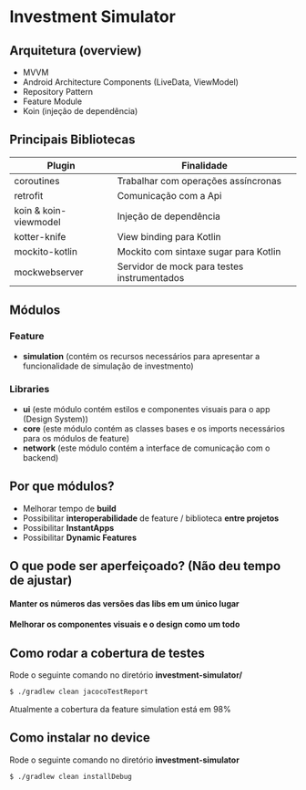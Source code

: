 Investment Simulator
=================

## Arquitetura (overview)

- MVVM
- Android Architecture Components (LiveData, ViewModel)
- Repository Pattern
- Feature Module
- Koin (injeção de dependência)

## Principais Bibliotecas

| Plugin | Finalidade |
| ------ | ------ |
| coroutines | Trabalhar com operações assíncronas  |
| retrofit | Comunicação com a Api |
| koin & koin-viewmodel| Injeção de dependência |
| kotter-knife | View binding para Kotlin |
| mockito-kotlin | Mockito com sintaxe sugar para Kotlin  |
| mockwebserver | Servidor de mock para testes instrumentados |

## Módulos

### Feature

- **simulation** (contém os recursos necessários para apresentar a funcionalidade de simulação de investmento)

### Libraries

- **ui** (este módulo contém estilos e componentes visuais para o app (Design System))
- **core** (este módulo contém as classes bases e os imports necessários para os módulos de feature)
- **network** (este módulo contém a interface de comunicação com o backend)

## Por que módulos?

- Melhorar tempo de **build**
- Possibilitar **interoperabilidade** de feature / biblioteca **entre projetos**
- Possibilitar **InstantApps**
- Possibilitar **Dynamic Features**

## O que pode ser aperfeiçoado? (Não deu tempo de ajustar)

#### Manter os números das versões das libs em um único lugar
#### Melhorar os componentes visuais e o design como um todo

## Como rodar a cobertura de testes
Rode o seguinte comando no diretório **investment-simulator/**
```sh
$ ./gradlew clean jacocoTestReport
```

Atualmente a cobertura da feature simulation está em 98%

## Como instalar no device

Rode o seguinte comando no diretório **investment-simulator**
```sh
$ ./gradlew clean installDebug
```
